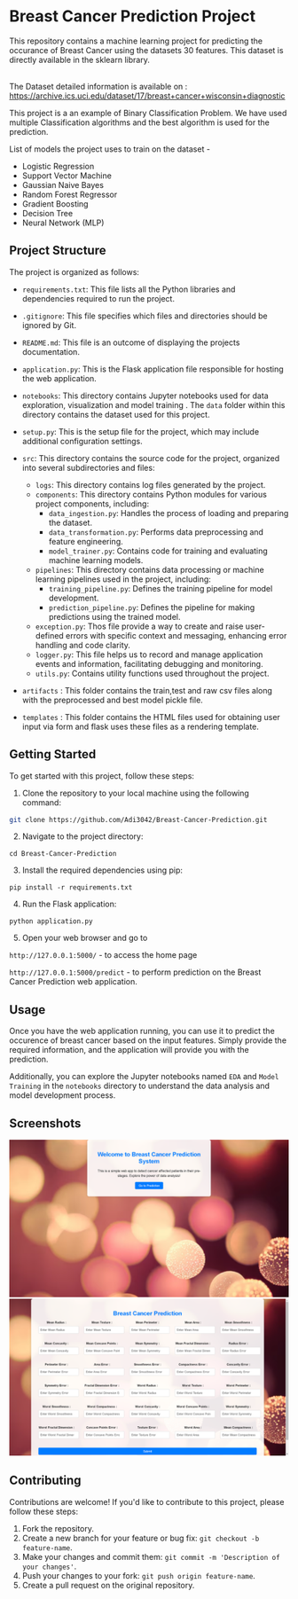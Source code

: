 # Breast Cancer Prediction Project 

This repository contains a machine learning project for predicting the occurance of Breast Cancer using the datasets 30 features. This dataset is directly available in the sklearn library.

<br>The Dataset detailed information is available on  : https://archive.ics.uci.edu/dataset/17/breast+cancer+wisconsin+diagnostic

This project is a an example of Binary Classification Problem. We have used multiple Classification algorithms and the best algorithm is used for the prediction.


List of models the project uses to train on the dataset -

- Logistic Regression
- Support Vector Machine
- Gaussian Naive Bayes
- Random Forest Regressor
- Gradient Boosting
- Decision Tree
- Neural Network (MLP)

## Project Structure

The project is organized as follows:

- `requirements.txt`: This file lists all the Python libraries and dependencies required to run the project.
  
- `.gitignore`: This file specifies which files and directories should be ignored by Git.

- `README.md`: This file is an outcome of displaying the projects documentation.

- `application.py`: This is the Flask application file responsible for hosting the web application.

- `notebooks`: This directory contains Jupyter notebooks used for data exploration, visualization and model training . The `data` folder within this directory contains the dataset used for this project.

- `setup.py`: This is the setup file for the project, which may include additional configuration settings.

- `src`: This directory contains the source code for the project, organized into several subdirectories and files:
    - `logs`: This directory contains log files generated by the project.
    - `components`: This directory contains Python modules for various project components, including:
        - `data_ingestion.py`: Handles the process of loading and preparing the dataset.
        - `data_transformation.py`: Performs data preprocessing and feature engineering.
        - `model_trainer.py`: Contains code for training and evaluating machine learning models.
    - `pipelines`: This directory contains data processing or machine learning pipelines used in the project, including:
        - `training_pipeline.py`: Defines the training pipeline for model development.
        - `prediction_pipeline.py`: Defines the pipeline for making predictions using the trained model.
    - `exception.py`: Thos file provide a way to create and raise user-defined errors with specific context and messaging, enhancing error handling and code clarity.
    - `logger.py`: This file helps us to record and manage application events and information, facilitating debugging and monitoring.
    - `utils.py`: Contains utility functions used throughout the project.
 
- `artifacts` : This folder contains the train,test and raw csv files along with the preprocessed and best model pickle file.

- `templates` : This folder contains the HTML files used for obtaining user input via form and flask uses these files as a rendering template.


## Getting Started

To get started with this project, follow these steps:

1. Clone the repository to your local machine using the following command:

```bash
git clone https://github.com/Adi3042/Breast-Cancer-Prediction.git
```

2. Navigate to the project directory:

```
cd Breast-Cancer-Prediction
```

3. Install the required dependencies using pip:

```
pip install -r requirements.txt
```

4. Run the Flask application:

```
python application.py
```

5. Open your web browser and go to

 ``http://127.0.0.1:5000/`` - to access the home page
   
``http://127.0.0.1:5000/predict`` - to perform prediction on the Breast Cancer Prediction web application.

## Usage

Once you have the web application running, you can use it to predict the occurence of breast cancer based on the input features. Simply provide the required information, and the application will provide you with the prediction.

Additionally, you can explore the Jupyter notebooks named `EDA` and `Model Training` in the `notebooks` directory to understand the data analysis and model development process.

## Screenshots

![Breast Cancer Prediction Output](static/welcome.png)
![Breast Cancer Prediction Input](static/form.png)

## Contributing

Contributions are welcome! If you'd like to contribute to this project, please follow these steps:

1. Fork the repository.
2. Create a new branch for your feature or bug fix: `git checkout -b feature-name`.
3. Make your changes and commit them: `git commit -m 'Description of your changes'`.
4. Push your changes to your fork: `git push origin feature-name`.
5. Create a pull request on the original repository.
